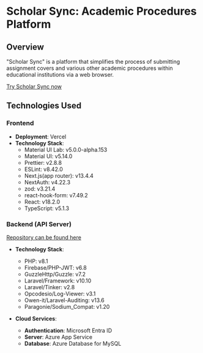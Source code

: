 # Scholar Sync: Academic Procedures Platform

## Overview

"Scholar Sync" is a platform that simplifies the process of submitting assignment covers and various other academic procedures within educational institutions via a web browser.

[Try Scholar Sync now](https://www.scholar-sync.systems/)

## Technologies Used

### Frontend

- **Deployment**: Vercel
- **Technology Stack**:
  - Material UI Lab: v5.0.0-alpha.153
  - Material UI: v5.14.0
  - Prettier: v2.8.8
  - ESLint: v8.42.0
  - Next.js(app router): v13.4.4
  - NextAuth: v4.22.3
  - zod: v3.21.4
  - react-hook-form: v7.49.2
  - React: v18.2.0
  - TypeScript: v5.1.3

### Backend (API Server)

[Repository can be found here](https://github.com/naruto1031/ScholarSync-backend)

- **Technology Stack**:

  - PHP: v8.1
  - Firebase/PHP-JWT: v6.8
  - GuzzleHttp/Guzzle: v7.2
  - Laravel/Framework: v10.10
  - Laravel/Tinker: v2.8
  - Opcodesio/Log-Viewer: v3.1
  - Owen-it/Laravel-Auditing: v13.6
  - Paragonie/Sodium_Compat: v1.20

- **Cloud Services**:
  - **Authentication**: Microsoft Entra ID
  - **Server**: Azure App Service
  - **Database**: Azure Database for MySQL
